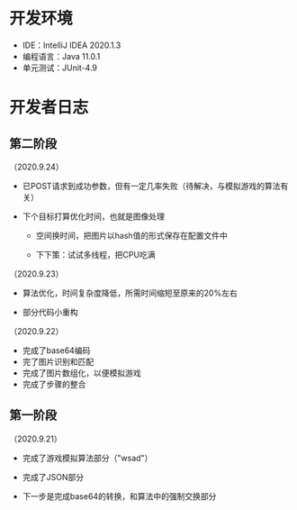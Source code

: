 # 开发环境

- IDE：IntelliJ IDEA 2020.1.3
- 编程语言：Java 11.0.1
- 单元测试：JUnit-4.9



# 开发者日志

## 第二阶段

（2020.9.24）

- 已POST请求到成功参数，但有一定几率失败（待解决，与模拟游戏的算法有关）

- 下个目标打算优化时间，也就是图像处理

  - 空间换时间，把图片以hash值的形式保存在配置文件中

  - 下下策：试试多线程，把CPU吃满



（2020.9.23）

- 算法优化，时间复杂度降低，所需时间缩短至原来的20%左右

- 部分代码小重构



（2020.9.22）

- 完成了base64编码
- 完了图片识别和匹配
- 完成了图片数组化，以便模拟游戏
- 完成了步骤的整合



## 第一阶段
（2020.9.21）
- 完成了游戏模拟算法部分（"wsad"）
- 完成了JSON部分

- 下一步是完成base64的转换，和算法中的强制交换部分